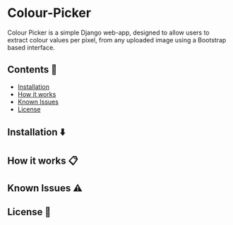 # Colour-Picker
Colour Picker is a simple Django web-app, designed to allow users to extract colour values per pixel, from any uploaded image using a Bootstrap based interface. 

## Contents 📖
- [Installation](#installation)
- [How it works](#how_it_works)
- [Known Issues](#known_issues)
- [License](#license)

## Installation ⬇️

## How it works 📋 

## Known Issues ⚠️

## License 📃
